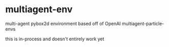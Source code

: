 # multiagent-env
multi-agent pybox2d environment based off of OpenAI multiagent-particle-envs

this is in-process and doesn't entirely work yet
